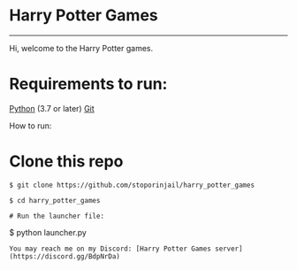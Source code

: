 # Harry Potter Games

---
Hi, welcome to the Harry Potter games.
# Requirements to run:
[Python](python.org) (3.7 or later)
[Git](https://git-scm.com/downloads)

How to run:
# Clone this repo
```
$ git clone https://github.com/stoporinjail/harry_potter_games
```
```
$ cd harry_potter_games

# Run the launcher file:
```
$ python launcher.py
```
You may reach me on my Discord: [Harry Potter Games server](https://discord.gg/BdpNrDa)

